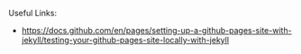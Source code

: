Useful Links:
* https://docs.github.com/en/pages/setting-up-a-github-pages-site-with-jekyll/testing-your-github-pages-site-locally-with-jekyll